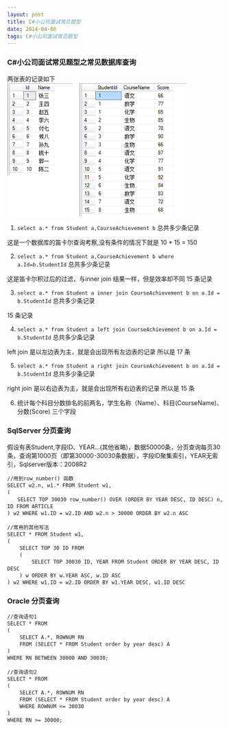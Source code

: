 ```yaml
---
layout: post
title: C#小公司面试常见题型
date: 2014-04-06 
tags: C#小公司面试常见题型   
---
```


### C#小公司面试常见题型之常见数据库查询

两张表的记录如下
![表中记录](/images/sql/twotables.png)

1. `select a.* from Student a,CourseAchievement b` 总共多少条记录

这是一个数据库的笛卡尔查询考察,没有条件的情况下就是 10 * 15 = 150

2. `select a.* from Student a,CourseAchievement b where a.Id=b.StudentId` 总共多少条记录

这是笛卡尔积过后的过滤，与inner join 结果一样，但是效率却不同 15 条记录

3. `select a.* from Student a inner join CourseAchievement b on a.Id = b.StudentId` 总共多少条记录

15 条记录

4. `select a.* from Student a left join CourseAchievement b on a.Id = b.StudentId` 总共多少条记录

left join 是以左边表为主，就是会出现所有左边表的记录  所以是 17 条

5. `select a.* from Student a right join CourseAchievement b on a.Id = b.StudentId` 总共多少条记录

right join 是以右边表为主，就是会出现所有右边表的记录  所以是 15 条

6. 统计每个科目分数排名的前两名，学生名称（Name）、科目(CourseName)、分数(Score) 三个字段


### SqlServer 分页查询

假设有表Student,字段ID、YEAR...(其他省略)，数据50000条，分页查询每页30条，查询第1000页（即第30000-30030条数据），字段ID聚集索引，YEAR无索引，Sqlserver版本：2008R2

```
//用到row_number() 函数
SELECT w2.n, w1.* FROM Student w1, 
(
　　SELECT TOP 30030 row_number() OVER (ORDER BY YEAR DESC, ID DESC) n, ID FROM ARTICLE 
) w2 WHERE w1.ID = w2.ID AND w2.n > 30000 ORDER BY w2.n ASC

//常用的其他写法
SELECT * FROM Student w1, 
(
    SELECT TOP 30 ID FROM 
    (
        SELECT TOP 30030 ID, YEAR FROM Student ORDER BY YEAR DESC, ID DESC
    ) w ORDER BY w.YEAR ASC, w.ID ASC
) w2 WHERE w1.ID = w2.ID ORDER BY w1.YEAR DESC, w1.ID DESC  
```

### Oracle 分页查询

```
//查询语句1  
SELECT * FROM     
(    
	SELECT A.*, ROWNUM RN     
	FROM (SELECT * FROM Student order by year desc) A     
)    
WHERE RN BETWEEN 30000 AND 30030;  

//查询语句2  
SELECT * FROM     
(    
	SELECT A.*, ROWNUM RN     
	FROM (SELECT * FROM Student order by year desc) A     
	WHERE ROWNUM <= 30030    
)    
WHERE RN >= 30000; 
```